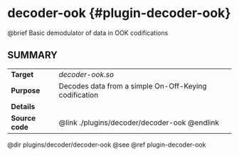decoder-ook {#plugin-decoder-ook}
===========

@brief	Basic demodulator of data in OOK codifications

## SUMMARY

<table>
<tr>
	<td><b>Target</b><td><i>decoder-ook.so</i>
<tr>
	<td><b>Purpose</b><td>
	Decodes data from a simple On-Off-Keying codification
<tr>
	<td><b>Details</b><td>
<tr>
	<td><b>Source code</b>
	<td>@link ./plugins/decoder/decoder-ook @endlink
</table>

@dir plugins/decoder/decoder-ook
@see @ref plugin-decoder-ook
